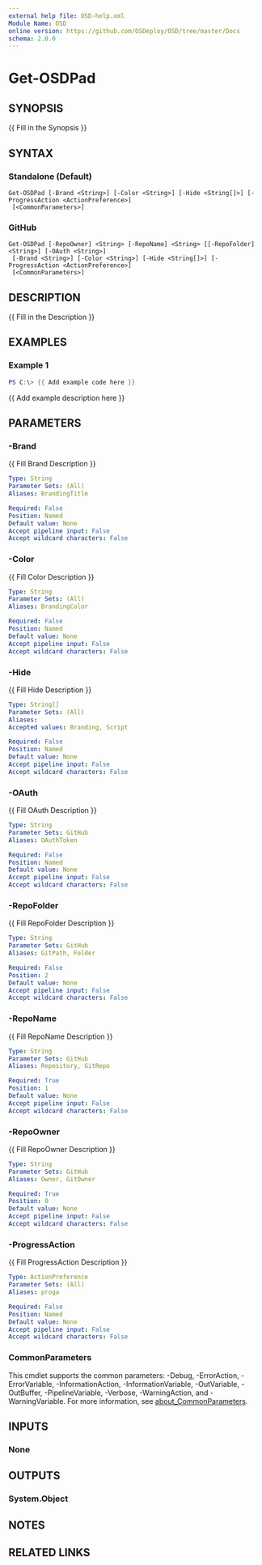 ```yaml
---
external help file: OSD-help.xml
Module Name: OSD
online version: https://github.com/OSDeploy/OSD/tree/master/Docs
schema: 2.0.0
---
```


# Get-OSDPad

## SYNOPSIS
{{ Fill in the Synopsis }}

## SYNTAX

### Standalone (Default)
```
Get-OSDPad [-Brand <String>] [-Color <String>] [-Hide <String[]>] [-ProgressAction <ActionPreference>]
 [<CommonParameters>]
```

### GitHub
```
Get-OSDPad [-RepoOwner] <String> [-RepoName] <String> [[-RepoFolder] <String>] [-OAuth <String>]
 [-Brand <String>] [-Color <String>] [-Hide <String[]>] [-ProgressAction <ActionPreference>]
 [<CommonParameters>]
```

## DESCRIPTION
{{ Fill in the Description }}

## EXAMPLES

### Example 1
```powershell
PS C:\> {{ Add example code here }}
```

{{ Add example description here }}

## PARAMETERS

### -Brand
{{ Fill Brand Description }}

```yaml
Type: String
Parameter Sets: (All)
Aliases: BrandingTitle

Required: False
Position: Named
Default value: None
Accept pipeline input: False
Accept wildcard characters: False
```

### -Color
{{ Fill Color Description }}

```yaml
Type: String
Parameter Sets: (All)
Aliases: BrandingColor

Required: False
Position: Named
Default value: None
Accept pipeline input: False
Accept wildcard characters: False
```

### -Hide
{{ Fill Hide Description }}

```yaml
Type: String[]
Parameter Sets: (All)
Aliases:
Accepted values: Branding, Script

Required: False
Position: Named
Default value: None
Accept pipeline input: False
Accept wildcard characters: False
```

### -OAuth
{{ Fill OAuth Description }}

```yaml
Type: String
Parameter Sets: GitHub
Aliases: OAuthToken

Required: False
Position: Named
Default value: None
Accept pipeline input: False
Accept wildcard characters: False
```

### -RepoFolder
{{ Fill RepoFolder Description }}

```yaml
Type: String
Parameter Sets: GitHub
Aliases: GitPath, Folder

Required: False
Position: 2
Default value: None
Accept pipeline input: False
Accept wildcard characters: False
```

### -RepoName
{{ Fill RepoName Description }}

```yaml
Type: String
Parameter Sets: GitHub
Aliases: Repository, GitRepo

Required: True
Position: 1
Default value: None
Accept pipeline input: False
Accept wildcard characters: False
```

### -RepoOwner
{{ Fill RepoOwner Description }}

```yaml
Type: String
Parameter Sets: GitHub
Aliases: Owner, GitOwner

Required: True
Position: 0
Default value: None
Accept pipeline input: False
Accept wildcard characters: False
```

### -ProgressAction
{{ Fill ProgressAction Description }}

```yaml
Type: ActionPreference
Parameter Sets: (All)
Aliases: proga

Required: False
Position: Named
Default value: None
Accept pipeline input: False
Accept wildcard characters: False
```

### CommonParameters
This cmdlet supports the common parameters: -Debug, -ErrorAction, -ErrorVariable, -InformationAction, -InformationVariable, -OutVariable, -OutBuffer, -PipelineVariable, -Verbose, -WarningAction, and -WarningVariable. For more information, see [about_CommonParameters](http://go.microsoft.com/fwlink/?LinkID=113216).

## INPUTS

### None

## OUTPUTS

### System.Object
## NOTES

## RELATED LINKS
